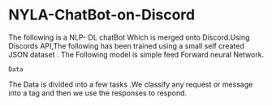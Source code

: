 # NYLA-ChatBot-on-Discord
The following  is a NLP- DL chatBot Which is merged onto Discord.Using Discords API,The following has been trained using a small self created JSON dataset .
The Following model is simple feed Forward neural Network.

`Data`

The Data is divided into a few tasks .We classify any request or message into a tag and then we use the responses to respond.
